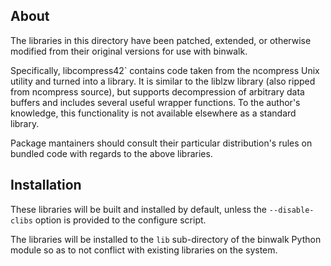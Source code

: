 About
-----

The libraries in this directory have been patched, extended, or otherwise modified from their original versions for use with binwalk.

Specifically, libcompress42` contains code taken from the ncompress Unix utility and turned into a library. It is similar to the liblzw library (also ripped from ncompress source), but supports decompression of arbitrary data buffers and includes several useful wrapper functions. To the author's knowledge, this functionality is not available elsewhere as a standard library.

Package mantainers should consult their particular distribution's rules on bundled code with regards to the above libraries.

Installation
------------

These libraries will be built and installed by default, unless the `--disable-clibs` option is provided to the configure script.

The libraries will be installed to the `lib` sub-directory of the binwalk Python module so as to not conflict with existing libraries on the system.

